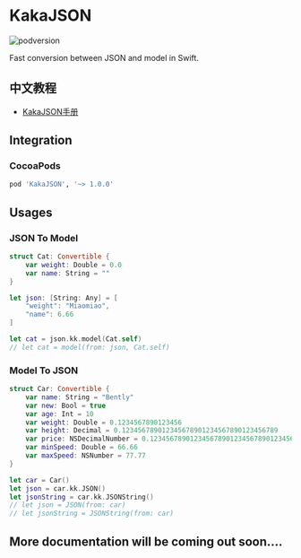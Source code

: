 # KakaJSON
![podversion](https://img.shields.io/cocoapods/v/KakaJSON.svg)

Fast conversion between JSON and model in Swift.

## 中文教程
- [KakaJSON手册](https://www.cnblogs.com/mjios/category/1526581.html)

## Integration
### CocoaPods
```ruby
pod 'KakaJSON', '~> 1.0.0' 
```

## Usages
### JSON To Model
```swift
struct Cat: Convertible {
    var weight: Double = 0.0
    var name: String = ""
}

let json: [String: Any] = [
    "weight": "Miaomiao",
    "name": 6.66
]

let cat = json.kk.model(Cat.self)
// let cat = model(from: json, Cat.self)
```

### Model To JSON
```swift
struct Car: Convertible {
    var name: String = "Bently"
    var new: Bool = true
    var age: Int = 10
    var weight: Double = 0.1234567890123456
    var height: Decimal = 0.123456789012345678901234567890123456789
    var price: NSDecimalNumber = 0.123456789012345678901234567890123456789
    var minSpeed: Double = 66.66
    var maxSpeed: NSNumber = 77.77
}

let car = Car()
let json = car.kk.JSON()
let jsonString = car.kk.JSONString()
// let json = JSON(from: car)
// let jsonString = JSONString(from: car)
```
## More documentation will be coming out soon....
